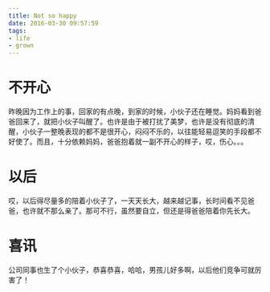 ```yaml
---
title: Not so happy
date: 2016-03-30 09:57:59
tags: 
- life
- grown
---
```


# 不开心
昨晚因为工作上的事，回家的有点晚，到家的时候，小伙子还在睡觉。妈妈看到爸爸回来了，就把小伙子叫醒了。也许是由于被打扰了美梦，也许是没有彻底的清醒，小伙子一整晚表现的都不是很开心，闷闷不乐的，以往能轻易逗笑的手段都不好使了。而且，十分依赖妈妈，爸爸抱着就一副不开心的样子，哎，伤心。。。

# 以后
哎，以后得尽量多的陪着小伙子了，一天天长大，越来越记事，长时间看不见爸爸，也许就不那么亲了。那可不行，虽然要自立，但还是得爸爸陪着你先长大。

# 喜讯
公司同事也生了个小伙子，恭喜恭喜，哈哈，男孩儿好多啊，以后他们竞争可就厉害了！
